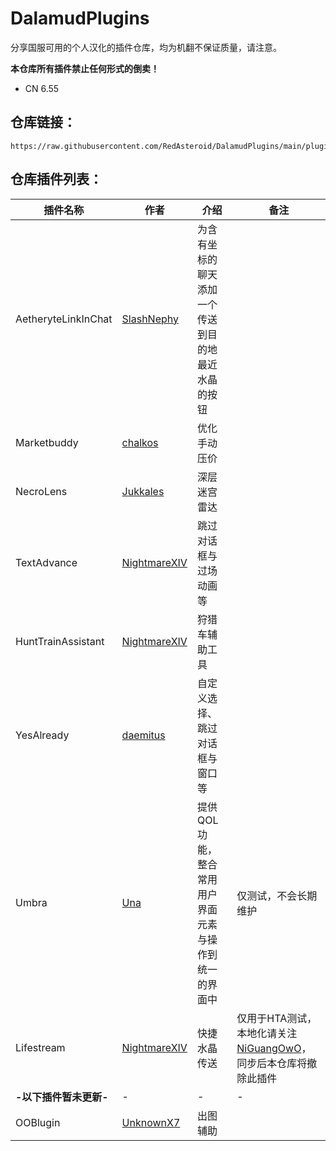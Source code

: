 ﻿# DalamudPlugins

分享国服可用的个人汉化的插件仓库，均为机翻不保证质量，请注意。

**本仓库所有插件禁止任何形式的倒卖！**

- CN 6.55


## 仓库链接：

```
https://raw.githubusercontent.com/RedAsteroid/DalamudPlugins/main/pluginmaster.json
```

## 仓库插件列表：

| 插件名称 | 作者 | 介绍 | 备注 |
|---|---|---|---|
| AetheryteLinkInChat | [SlashNephy](https://github.com/SlashNephy) | 为含有坐标的聊天添加一个传送到目的地最近水晶的按钮 |    |
| Marketbuddy | [chalkos](https://github.com/chalkos) | 优化手动压价 |    |
| NecroLens | [Jukkales](https://github.com/Jukkales) | 深层迷宫雷达 |    |
| TextAdvance | [NightmareXIV](https://github.com/NightmareXIV) | 跳过对话框与过场动画等 |    |
| HuntTrainAssistant | [NightmareXIV](https://github.com/NightmareXIV) | 狩猎车辅助工具 |   |
| YesAlready | [daemitus](https://github.com/daemitus) | 自定义选择、跳过对话框与窗口等 |    |
| Umbra | [Una](https://github.com/una-xiv) | 提供QOL功能，整合常用用户界面元素与操作到统一的界面中 | 仅测试，不会长期维护   |
| Lifestream | [NightmareXIV](https://github.com/NightmareXIV) | 快捷水晶传送 | 仅用于HTA测试，本地化请关注 [NiGuangOwO](https://github.com/NiGuangOwO/DalamudPlugins)，同步后本仓库将撤除此插件 |
| **-以下插件暂未更新-** | - | - | - |
| OOBlugin | [UnknownX7](https://github.com/UnknownX7) | 出图辅助 | | |